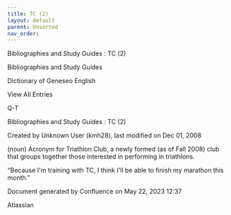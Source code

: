 ```yaml
---
title: TC (2)
layout: default
parent: Unsorted
nav_order:
---
```


Bibliographies and Study Guides : TC (2)

Bibliographies and Study Guides

Dictionary of Geneseo English

View All Entries

Q-T

Bibliographies and Study Guides : TC (2)

Created by  Unknown User (kmh28), last modified on Dec 01, 2008

(noun) Acronym for Triathlon Club, a newly formed (as of Fall 2008) club that groups together those interested in performing in triathlons.

&quot;Because I'm training with TC, I think I'll be able to finish my marathon this month.&quot;

Document generated by Confluence on May 22, 2023 12:37

Atlassian
